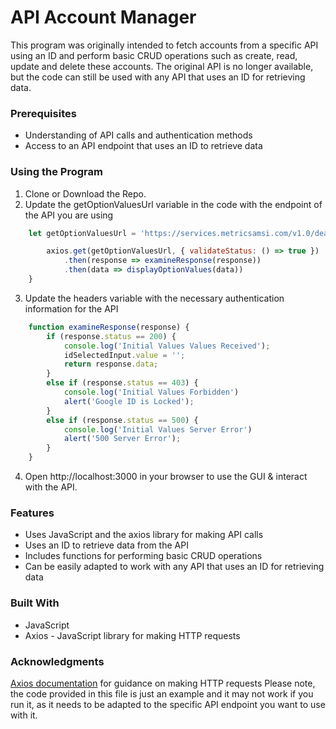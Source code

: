 # API Account Manager

This program was originally intended to fetch accounts from a specific API using an ID and perform basic CRUD operations such as create, read, update and delete these accounts. The original API is no longer available, but the code can still be used with any API that uses an ID for retrieving data.


### Prerequisites
- Understanding of API calls and authentication methods
- Access to an API endpoint that uses an ID to retrieve data

### Using the Program
1. Clone or Download the Repo.
2. Update the getOptionValuesUrl variable in the code with the endpoint of the API you are using
```javascript
    let getOptionValuesUrl = 'https://services.metricsamsi.com/v1.0/dealers/Options/' + idSelected + '?apiKey=81c14de2-6891-461b-9ea6-3ed218675b8f';

        axios.get(getOptionValuesUrl, { validateStatus: () => true })
            .then(response => examineResponse(response))
            .then(data => displayOptionValues(data))
    }
```
3. Update the headers variable with the necessary authentication information for the API
```javascript
    function examineResponse(response) {
        if (response.status == 200) {
            console.log('Initial Values Values Received');
            idSelectedInput.value = '';
            return response.data;
        }
        else if (response.status == 403) {
            console.log('Initial Values Forbidden')
            alert('Google ID is Locked');
        }
        else if (response.status == 500) {
            console.log('Initial Values Server Error')
            alert('500 Server Error');
        }
    }
```
4. Open http://localhost:3000 in your browser to use the GUI & interact with the API.



### Features
- Uses JavaScript and the axios library for making API calls
- Uses an ID to retrieve data from the API
- Includes functions for performing basic CRUD operations
- Can be easily adapted to work with any API that uses an ID for retrieving data

### Built With
- JavaScript
- Axios - JavaScript library for making HTTP requests

### Acknowledgments
[Axios documentation](https://axios-http.com/docs/intro) for guidance on making HTTP requests
Please note, the code provided in this file is just an example and it may not work if you run it, as it needs to be adapted to the specific API endpoint you want to use with it.

